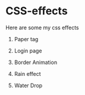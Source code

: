 # CSS-effects
Here are some my css effects 
1) Paper tag

2) Login page

3) Border Animation

4) Rain effect

5) Water Drop
